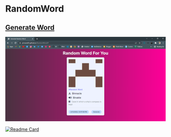 # RandomWord

## [Generate Word]( https://prmane03.github.io/RandomWord/)

![Generate Word]( ./preview.png)

[![Readme Card](https://github-readme-stats.vercel.app/api/pin/?username=prmane03repo=github-readme-stats)](https://github.com/prmane03-readme-stats)
